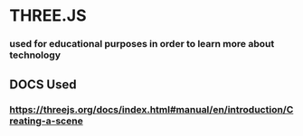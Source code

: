 # THREE.JS

### used for educational purposes in order to learn more about technology

## DOCS Used

### https://threejs.org/docs/index.html#manual/en/introduction/Creating-a-scene
